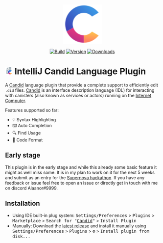 <p align="center">
  <img src="src/main/resources/META-INF/pluginIcon.svg" width="128" />
</p>
<p align="center">
  <a href="https://github.com/Alaanor/candid-intellij-plugin/actions/workflows/build.yml"><img src="https://github.com/Alaanor/candid-intellij-plugin/workflows/Build/badge.svg" alt="Build"></a>
  <a href="https://plugins.jetbrains.com/plugin/19148"><img src="https://img.shields.io/jetbrains/plugin/v/19148.svg" alt="Version"></a>
  <a href="https://plugins.jetbrains.com/plugin/19148"><img src="https://img.shields.io/jetbrains/plugin/d/19148.svg" alt="Downloads"></a>
</p>

# <img src="src/main/resources/icon/fileType.svg" width="24"/> IntelliJ Candid Language Plugin

<!-- Plugin description -->
A [Candid](https://github.com/dfinity/candid) language plugin that provide a complete support to efficiently edit `.did` files. [Candid](https://github.com/dfinity/candid) is an interface description language (IDL) for interacting with canisters (also known as services or actors) running on the [Internet Computer](https://internetcomputer.org/).

Features supported so far:
- 💡 Syntax Highlighting
- ⌨️ Auto Completion
- 🔍 Find Usage
- 💄 Code Format
<!-- Plugin description end -->

## Early stage

This plugin is in the early stage and while this already some basic feature it might as well miss some. It is in my plan to work on it for the next 5 weeks and submit as an entry for the [Supernova hackathon](https://dfinity.org/supernova/). If you have any feedback or issue feel free to open an issue or directly get in touch with me on discord Alaanor#9999.

## Installation

- Using IDE built-in plug system: <kbd>Settings/Preferences</kbd> > <kbd>Plugins</kbd> > <kbd>Marketplace</kbd> > <kbd>Search for "<a href="https://plugins.jetbrains.com/plugin/19148">Candid</a>"</kbd> >
  <kbd>Install Plugin</kbd>
- Manually: Download the [latest release](https://github.com/Alaanor/candid-intellij-plugin/releases/latest) and install it manually using
  <kbd>Settings/Preferences</kbd> > <kbd>Plugins</kbd> > <kbd>⚙️</kbd> > <kbd>Install plugin from disk...</kbd>
